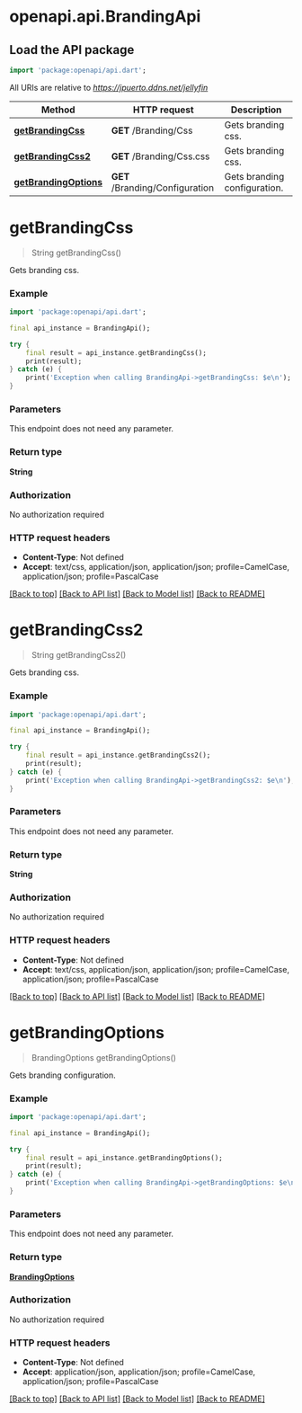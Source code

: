 # openapi.api.BrandingApi

## Load the API package
```dart
import 'package:openapi/api.dart';
```

All URIs are relative to *https://jpuerto.ddns.net/jellyfin*

Method | HTTP request | Description
------------- | ------------- | -------------
[**getBrandingCss**](BrandingApi.md#getbrandingcss) | **GET** /Branding/Css | Gets branding css.
[**getBrandingCss2**](BrandingApi.md#getbrandingcss2) | **GET** /Branding/Css.css | Gets branding css.
[**getBrandingOptions**](BrandingApi.md#getbrandingoptions) | **GET** /Branding/Configuration | Gets branding configuration.


# **getBrandingCss**
> String getBrandingCss()

Gets branding css.

### Example
```dart
import 'package:openapi/api.dart';

final api_instance = BrandingApi();

try {
    final result = api_instance.getBrandingCss();
    print(result);
} catch (e) {
    print('Exception when calling BrandingApi->getBrandingCss: $e\n');
}
```

### Parameters
This endpoint does not need any parameter.

### Return type

**String**

### Authorization

No authorization required

### HTTP request headers

 - **Content-Type**: Not defined
 - **Accept**: text/css, application/json, application/json; profile=CamelCase, application/json; profile=PascalCase

[[Back to top]](#) [[Back to API list]](../README.md#documentation-for-api-endpoints) [[Back to Model list]](../README.md#documentation-for-models) [[Back to README]](../README.md)

# **getBrandingCss2**
> String getBrandingCss2()

Gets branding css.

### Example
```dart
import 'package:openapi/api.dart';

final api_instance = BrandingApi();

try {
    final result = api_instance.getBrandingCss2();
    print(result);
} catch (e) {
    print('Exception when calling BrandingApi->getBrandingCss2: $e\n');
}
```

### Parameters
This endpoint does not need any parameter.

### Return type

**String**

### Authorization

No authorization required

### HTTP request headers

 - **Content-Type**: Not defined
 - **Accept**: text/css, application/json, application/json; profile=CamelCase, application/json; profile=PascalCase

[[Back to top]](#) [[Back to API list]](../README.md#documentation-for-api-endpoints) [[Back to Model list]](../README.md#documentation-for-models) [[Back to README]](../README.md)

# **getBrandingOptions**
> BrandingOptions getBrandingOptions()

Gets branding configuration.

### Example
```dart
import 'package:openapi/api.dart';

final api_instance = BrandingApi();

try {
    final result = api_instance.getBrandingOptions();
    print(result);
} catch (e) {
    print('Exception when calling BrandingApi->getBrandingOptions: $e\n');
}
```

### Parameters
This endpoint does not need any parameter.

### Return type

[**BrandingOptions**](BrandingOptions.md)

### Authorization

No authorization required

### HTTP request headers

 - **Content-Type**: Not defined
 - **Accept**: application/json, application/json; profile=CamelCase, application/json; profile=PascalCase

[[Back to top]](#) [[Back to API list]](../README.md#documentation-for-api-endpoints) [[Back to Model list]](../README.md#documentation-for-models) [[Back to README]](../README.md)

